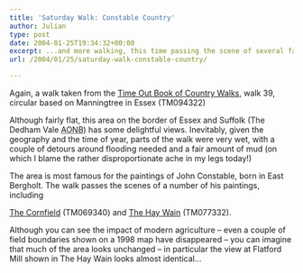 ```yaml
---
title: 'Saturday Walk: Constable Country'
author: Julian
type: post
date: 2004-01-25T19:34:32+00:00
excerpt: ...and more walking, this time passing the scene of several famous paintings by John Constable
url: /2004/01/25/saturday-walk-constable-country/

---
```

Again, a walk taken from the [Time Out Book of Country Walks][1], walk 39, circular based on Manningtree in Essex (TM094322)

Although fairly flat, this area on the border of Essex and Suffolk (The Dedham Vale <acronym title="Area of Outstanding Natural Beauty">AONB</acronym>) has some delightful views. Inevitably, given the geography and the time of year, parts of the walk were very wet, with a couple of detours around flooding needed and a fair amount of mud (on which I blame the rather disproportionate ache in my legs today!)

The area is most famous for the paintings of John Constable, born in East Bergholt. The walk passes the scenes of a number of his paintings, including
  
[The Cornfield][2] (TM069340) and [The Hay Wain][3] (TM077332). 

Although you can see the impact of modern agriculture &#8211; even a couple of field boundaries shown on a 1998 map have disappeared &#8211; you can imagine that much of the area looks unchanged &#8211; in particular the view at Flatford Mill shown in The Hay Wain looks almost identical&#8230;

 [1]: https://www.synesthesia.co.uk/library/archives/000305.php
 [2]: https://www.nationalgallery.org.uk/cgi-bin/WebObjects.dll/CollectionPublisher.woa/wa/largeImage?collectionSection=work&workNumber=NG130 "The Cornfield, by John Constable, National Gallery London"
 [3]: https://www.nationalgallery.org.uk/cgi-bin/WebObjects.dll/CollectionPublisher.woa/wa/largeImage?collectionSection=work&workNumber=NG1207 "The Hay Wain, by John Constable, National Gallery London"